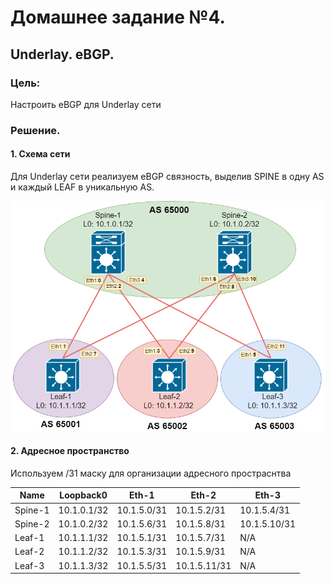 # Домашнее задание №4.
## Underlay. eBGP.
### Цель:
Настроить eBGP для Underlay сети

### Решение.
#### 1. Схема сети

Для Underlay сети реализуем eBGP связность, выделив SPINE в одну AS и каждый LEAF в уникальную AS. 

![dz-4_topo_ebgp_underlay.png](dz-4_topo_ebgp_underlay.png)

#### 2. Адресное пространство

Используем /31 маску для организации адресного простраснтва

|Name|Loopback0|Eth-1|Eth-2|Eth-3|
|---|---|---|---|---|
Spine-1|10.1.0.1/32|10.1.5.0/31|10.1.5.2/31|10.1.5.4/31|
Spine-2|10.1.0.2/32|10.1.5.6/31|10.1.5.8/31|10.1.5.10/31|
Leaf-1|10.1.1.1/32|10.1.5.1/31|10.1.5.7/31|N/A|
Leaf-2|10.1.1.2/32|10.1.5.3/31|10.1.5.9/31|N/A|
Leaf-3|10.1.1.3/32|10.1.5.5/31|10.1.5.11/31|N/A|

